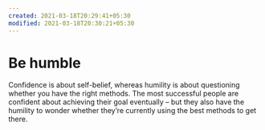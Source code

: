```yaml
---
created: 2021-03-18T20:29:41+05:30
modified: 2021-03-18T20:30:21+05:30
---
```


# Be humble

Confidence is about self-belief, whereas humility is about questioning whether you have the right methods. The most successful people are confident about achieving their goal eventually – but they also have the humility to wonder whether they’re currently using the best methods to get there.